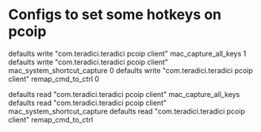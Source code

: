 # Configs to set some hotkeys on pcoip
defaults write "com.teradici.teradici pcoip client" mac_capture_all_keys 1
defaults write "com.teradici.teradici pcoip client" mac_system_shortcut_capture 0
defaults write "com.teradici.teradici pcoip client" remap_cmd_to_ctrl 0

defaults read "com.teradici.teradici pcoip client" mac_capture_all_keys
defaults read "com.teradici.teradici pcoip client" mac_system_shortcut_capture
defaults read "com.teradici.teradici pcoip client" remap_cmd_to_ctrl
